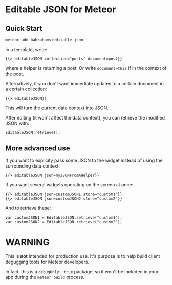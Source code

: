 Editable JSON for Meteor
====

Quick Start
----

```
meteor add babrahams:editable-json
```

In a template, write:

```
{{> editableJSON collection="posts" document=post}}
```

where a helper is returning a post. Or write `document=this` if in the context of the post.

Alternatively, if you don't want immediate updates to a certain document in a certain collection:

```
{{> editableJSON}}
```

This will turn the current data context into JSON.

After editing (it won't affect the data context), you can retrieve the modified JSON with:

```
EditableJSON.retrieve();
```

More advanced use
----

If you want to explicity pass some JSON to the widget instead of using the surrounding data context:

```
{{> editableJSON json=myJSONFromAHelper}}
```

If you want several widgets operating on the screen at once:

```
{{> editableJSON json=customJSON1 store="custom1"}}
{{> editableJSON json=customJSON2 store="custom2"}}
```

And to retrieve these:

```
var customJSON1 = EditableJSON.retrieve("custom1");
var customJSON2 = EditableJSON.retrieve("custom2");
```

WARNING
====

This is **not** intended for production use. It's purpose is to help build client degugging tools for Meteor developers.

In fact, this is a `debugOnly: true` package, so it won't be included in your app during the `meteor build` process.